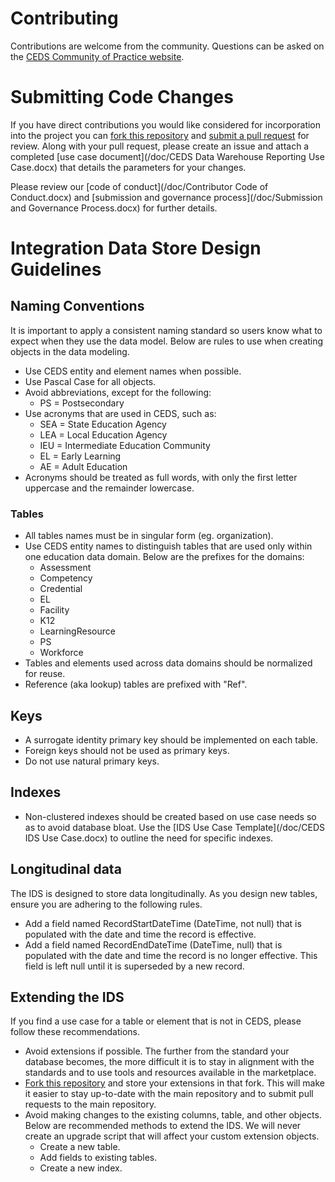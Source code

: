 Contributing
============

Contributions are welcome from the community. Questions can be asked on the
[CEDS Community of Practice website](https://ceds.grads360.org/#program).

# Submitting Code Changes

If you have direct contributions you would like considered for incorporation
into the project you can [fork this repository](https://help.github.com/articles/fork-a-repo/) and
[submit a pull request](https://help.github.com/articles/about-pull-requests/) for review.  Along with your pull request, please
create an issue and attach a completed [use case document](/doc/CEDS Data Warehouse Reporting Use Case.docx) that details the
parameters for your changes.

Please review our [code of conduct](/doc/Contributor Code of Conduct.docx) and [submission and governance process](/doc/Submission and Governance Process.docx)
for further details.

# Integration Data Store Design Guidelines

## Naming Conventions

It is important to apply a consistent naming standard so users know what to
expect when they use the data model.  Below are rules to use when creating objects
in the data modeling.

* Use CEDS entity and element names when possible.
* Use Pascal Case for all objects.
* Avoid abbreviations, except for the following:
  * PS = Postsecondary
* Use acronyms that are used in CEDS, such as:
  * SEA = State Education Agency
  * LEA = Local Education Agency
  * IEU = Intermediate Education Community
  * EL = Early Learning
  * AE = Adult Education
* Acronyms should be treated as full words, with only the first letter uppercase and the remainder lowercase.

### Tables

* All tables names must be in singular form (eg. organization).
* Use CEDS entity names to distinguish tables that are used only within one education data domain.  Below are the prefixes for the domains:
  * Assessment
  * Competency
  * Credential
  * EL
  * Facility
  * K12
  * LearningResource
  * PS
  * Workforce
* Tables and elements used across data domains should be normalized for reuse.
* Reference (aka lookup) tables are prefixed with "Ref". 

## Keys

* A surrogate identity primary key should be implemented on each table.  
* Foreign keys should not be used as primary keys.
* Do not use natural primary keys.

## Indexes

* Non-clustered indexes should be created based on use case needs so as to avoid database bloat.  Use the [IDS Use Case Template](/doc/CEDS IDS Use Case.docx) to outline the need for specific indexes.

## Longitudinal data

The IDS is designed to store data longitudinally.  As you design new tables, ensure you are adhering to the following rules.

* Add a field named RecordStartDateTime (DateTime, not null) that is populated with the date and time the record is effective.
* Add a field named RecordEndDateTime (DateTime, null) that is populated with the date and time the record is no longer effective.  This field is left null until it is superseded by a new record.

## Extending the IDS

If you find a use case for a table or element that is not in CEDS, please follow these recommendations.

* Avoid extensions if possible.  The further from the standard your database becomes, the more difficult it is to stay in alignment with the standards and to use tools and resources available in the marketplace.  
* [Fork this repository](https://help.github.com/articles/fork-a-repo/) and store your extensions  in that fork.  This will make it easier to stay up-to-date with the main repository and to submit pull requests to the main repository.
* Avoid making changes to the existing columns, table, and other objects.  Below are recommended methods to extend the IDS.  We will never create an upgrade script that will affect your custom extension objects.
  * Create a new table.  
  * Add fields to existing tables.
  * Create a new index.
